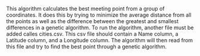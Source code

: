 This algorithm calculates the best meeting point from a group of coordinates. It does this by trying to minimize the average distance from all the points as well as the difference between the greatest and smallest differences in a genetic algorithm. To run the algorithm, another file must be added calles cities.csv. This csv file should contain a Name column, a Latitude column, and a Longitude column. The algorithm will then read from this file and try to find the best point through a genetic algorithm.
